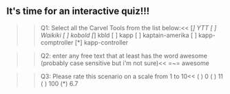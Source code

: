 ## It's time for an interactive quiz!!!

>>Q1: Select all the Carvel Tools from the list below:<<
[*] YTT
[ ] Waikiki
[ ] kobold
[*] kbld
[ ] kapp
[ ] kaptain-amerika
[ ] kapp-comptroller
[*] kapp-controller

>>Q2: enter any free text that at least has the word awesome (probably case sensitive but i'm not sure)<<
=~= awesome

>>Q3: Please rate this scenario on a scale from 1 to 10<<
( ) 0
( ) 11
( ) 100
(*) 6.7



